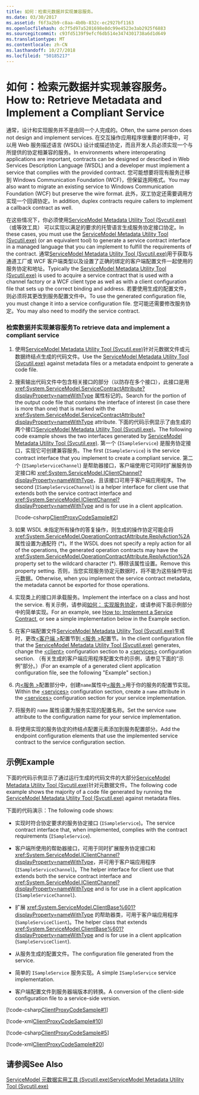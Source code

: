 ```yaml
---
title: 如何：检索元数据并实现兼容服务。
ms.date: 03/30/2017
ms.assetid: f6f3a2b9-c8aa-4b0b-832c-ec2927bf1163
ms.openlocfilehash: dc7f5d97a5201698e8dc99e4523e3ab2925f6883
ms.sourcegitcommit: c93fd5139f9efcf6db514e3474301738a6d1d649
ms.translationtype: MT
ms.contentlocale: zh-CN
ms.lasthandoff: 10/27/2018
ms.locfileid: "50185217"
---
```

# <a name="how-to-retrieve-metadata-and-implement-a-compliant-service"></a><span data-ttu-id="81640-102">如何：检索元数据并实现兼容服务。</span><span class="sxs-lookup"><span data-stu-id="81640-102">How to: Retrieve Metadata and Implement a Compliant Service</span></span>
<span data-ttu-id="81640-103">通常，设计和实现服务并不是由同一个人完成的。</span><span class="sxs-lookup"><span data-stu-id="81640-103">Often, the same person does not design and implement services.</span></span> <span data-ttu-id="81640-104">在交互操作应用程序很重要的环境中，可以用 Web 服务描述语言 (WSDL) 设计或描述协定，而且开发人员必须实现一个与所提供的协定相兼容的服务。</span><span class="sxs-lookup"><span data-stu-id="81640-104">In environments where interoperating applications are important, contracts can be designed or described in Web Services Description Language (WSDL) and a developer must implement a service that complies with the provided contract.</span></span> <span data-ttu-id="81640-105">您可能想要将现有服务迁移到 Windows Communication Foundation (WCF)，但保留连网格式。</span><span class="sxs-lookup"><span data-stu-id="81640-105">You may also want to migrate an existing service to Windows Communication Foundation (WCF) but preserve the wire format.</span></span> <span data-ttu-id="81640-106">此外，双工协定还需要调用方实现一个回调协定。</span><span class="sxs-lookup"><span data-stu-id="81640-106">In addition, duplex contracts require callers to implement a callback contract as well.</span></span>  
  
 <span data-ttu-id="81640-107">在这些情况下，你必须使用[ServiceModel Metadata Utility Tool (Svcutil.exe)](../../../../docs/framework/wcf/servicemodel-metadata-utility-tool-svcutil-exe.md) （或等效工具） 可以实现以满足的要求的托管语言生成服务协定接口协定。</span><span class="sxs-lookup"><span data-stu-id="81640-107">In these cases, you must use the [ServiceModel Metadata Utility Tool (Svcutil.exe)](../../../../docs/framework/wcf/servicemodel-metadata-utility-tool-svcutil-exe.md) (or an equivalent tool) to generate a service contract interface in a managed language that you can implement to fulfill the requirements of the contract.</span></span> <span data-ttu-id="81640-108">通常[ServiceModel Metadata Utility Tool (Svcutil.exe)](../../../../docs/framework/wcf/servicemodel-metadata-utility-tool-svcutil-exe.md)用于获取与通道工厂或 WCF 客户端类型以及设置了正确的绑定的客户端配置文件一起使用的服务协定和地址。</span><span class="sxs-lookup"><span data-stu-id="81640-108">Typically the [ServiceModel Metadata Utility Tool (Svcutil.exe)](../../../../docs/framework/wcf/servicemodel-metadata-utility-tool-svcutil-exe.md) is used to acquire a service contract that is used with a channel factory or a WCF client type as well as with a client configuration file that sets up the correct binding and address.</span></span> <span data-ttu-id="81640-109">若要使用生成的配置文件，则必须将其更改到服务配置文件中。</span><span class="sxs-lookup"><span data-stu-id="81640-109">To use the generated configuration file, you must change it into a service configuration file.</span></span> <span data-ttu-id="81640-110">您可能还需要修改服务协定。</span><span class="sxs-lookup"><span data-stu-id="81640-110">You may also need to modify the service contract.</span></span>  
  
### <a name="to-retrieve-data-and-implement-a-compliant-service"></a><span data-ttu-id="81640-111">检索数据并实现兼容服务</span><span class="sxs-lookup"><span data-stu-id="81640-111">To retrieve data and implement a compliant service</span></span>  
  
1.  <span data-ttu-id="81640-112">使用[ServiceModel Metadata Utility Tool (Svcutil.exe)](../../../../docs/framework/wcf/servicemodel-metadata-utility-tool-svcutil-exe.md)针对元数据文件或元数据终结点生成的代码文件。</span><span class="sxs-lookup"><span data-stu-id="81640-112">Use the [ServiceModel Metadata Utility Tool (Svcutil.exe)](../../../../docs/framework/wcf/servicemodel-metadata-utility-tool-svcutil-exe.md) against metadata files or a metadata endpoint to generate a code file.</span></span>  
  
2.  <span data-ttu-id="81640-113">搜索输出代码文件中包含相关接口的部分（以防存在多个接口），此接口是用 <xref:System.ServiceModel.ServiceContractAttribute?displayProperty=nameWithType> 属性标记的。</span><span class="sxs-lookup"><span data-stu-id="81640-113">Search for the portion of the output code file that contains the interface of interest (in case there is more than one) that is marked with the <xref:System.ServiceModel.ServiceContractAttribute?displayProperty=nameWithType> attribute.</span></span> <span data-ttu-id="81640-114">下面的代码示例显示了由生成的两个接口[ServiceModel Metadata Utility Tool (Svcutil.exe)](../../../../docs/framework/wcf/servicemodel-metadata-utility-tool-svcutil-exe.md)。</span><span class="sxs-lookup"><span data-stu-id="81640-114">The following code example shows the two interfaces generated by [ServiceModel Metadata Utility Tool (Svcutil.exe)](../../../../docs/framework/wcf/servicemodel-metadata-utility-tool-svcutil-exe.md).</span></span> <span data-ttu-id="81640-115">第一个 (`ISampleService`) 是服务协定接口，实现它可创建兼容服务。</span><span class="sxs-lookup"><span data-stu-id="81640-115">The first (`ISampleService`) is the service contract interface that you implement to create a compliant service.</span></span> <span data-ttu-id="81640-116">第二个 (`ISampleServiceChannel`) 是帮助器接口，客户端使用它可同时扩展服务协定接口和 <xref:System.ServiceModel.IClientChannel?displayProperty=nameWithType>，且该接口可用于客户端应用程序。</span><span class="sxs-lookup"><span data-stu-id="81640-116">The second (`ISampleServiceChannel`) is a helper interface for client use that extends both the service contract interface and <xref:System.ServiceModel.IClientChannel?displayProperty=nameWithType> and is for use in a client application.</span></span>  
  
     [!code-csharp[ClientProxyCodeSample#2](../../../../samples/snippets/csharp/VS_Snippets_CFX/clientproxycodesample/cs/proxycode.cs#2)]  
  
3.  <span data-ttu-id="81640-117">如果 WSDL 未指定所有操作的答复操作，则生成的操作协定可能会将 <xref:System.ServiceModel.OperationContractAttribute.ReplyAction%2A> 属性设置为通配符 (\*)。</span><span class="sxs-lookup"><span data-stu-id="81640-117">If the WSDL does not specify a reply action for all of the operations, the generated operation contracts may have the <xref:System.ServiceModel.OperationContractAttribute.ReplyAction%2A> property set to the wildcard character (\*).</span></span> <span data-ttu-id="81640-118">移除该属性设置。</span><span class="sxs-lookup"><span data-stu-id="81640-118">Remove this property setting.</span></span> <span data-ttu-id="81640-119">否则，当您实现服务协定元数据时，将不能为这些操作导出元数据。</span><span class="sxs-lookup"><span data-stu-id="81640-119">Otherwise, when you implement the service contract metadata, the metadata cannot be exported for those operations.</span></span>  
  
4.  <span data-ttu-id="81640-120">实现类上的接口并承载服务。</span><span class="sxs-lookup"><span data-stu-id="81640-120">Implement the interface on a class and host the service.</span></span> <span data-ttu-id="81640-121">有关示例，请参阅[如何： 实现服务协定](../../../../docs/framework/wcf/how-to-implement-a-wcf-contract.md)，或请参阅下面示例部分中的简单实现。</span><span class="sxs-lookup"><span data-stu-id="81640-121">For an example, see [How to: Implement a Service Contract](../../../../docs/framework/wcf/how-to-implement-a-wcf-contract.md), or see a simple implementation below in the Example section.</span></span>  
  
5.  <span data-ttu-id="81640-122">在客户端配置文件[ServiceModel Metadata Utility Tool (Svcutil.exe)](../../../../docs/framework/wcf/servicemodel-metadata-utility-tool-svcutil-exe.md)生成时，更改[\<客户端 >](../../../../docs/framework/configure-apps/file-schema/wcf/client.md)配置节到[ \<服务 >](../../../../docs/framework/configure-apps/file-schema/wcf/services.md)配置节。</span><span class="sxs-lookup"><span data-stu-id="81640-122">In the client configuration file that the [ServiceModel Metadata Utility Tool (Svcutil.exe)](../../../../docs/framework/wcf/servicemodel-metadata-utility-tool-svcutil-exe.md) generates, change the [\<client>](../../../../docs/framework/configure-apps/file-schema/wcf/client.md) configuration section to a [\<services>](../../../../docs/framework/configure-apps/file-schema/wcf/services.md) configuration section.</span></span> <span data-ttu-id="81640-123">（有关生成的客户端应用程序配置文件的示例，请参见下面的“示例”部分。）</span><span class="sxs-lookup"><span data-stu-id="81640-123">(For an example of a generated client application configuration file, see the following "Example" section.)</span></span>  
  
6.  <span data-ttu-id="81640-124">内[\<服务 >](../../../../docs/framework/configure-apps/file-schema/wcf/services.md)配置部分中，创建`name`属性中[\<服务 >](../../../../docs/framework/configure-apps/file-schema/wcf/services.md)用于你的服务的配置节实现。</span><span class="sxs-lookup"><span data-stu-id="81640-124">Within the [\<services>](../../../../docs/framework/configure-apps/file-schema/wcf/services.md) configuration section, create a `name` attribute in the [\<services>](../../../../docs/framework/configure-apps/file-schema/wcf/services.md) configuration section for your service implementation.</span></span>  
  
7.  <span data-ttu-id="81640-125">将服务的 `name` 属性设置为服务实现的配置名称。</span><span class="sxs-lookup"><span data-stu-id="81640-125">Set the service `name` attribute to the configuration name for your service implementation.</span></span>  
  
8.  <span data-ttu-id="81640-126">将使用实现的服务协定的终结点配置元素添加到服务配置部分。</span><span class="sxs-lookup"><span data-stu-id="81640-126">Add the endpoint configuration elements that use the implemented service contract to the service configuration section.</span></span>  
  
## <a name="example"></a><span data-ttu-id="81640-127">示例</span><span class="sxs-lookup"><span data-stu-id="81640-127">Example</span></span>  
 <span data-ttu-id="81640-128">下面的代码示例显示了通过运行生成的代码文件的大部分[ServiceModel Metadata Utility Tool (Svcutil.exe)](../../../../docs/framework/wcf/servicemodel-metadata-utility-tool-svcutil-exe.md)针对元数据文件。</span><span class="sxs-lookup"><span data-stu-id="81640-128">The following code example shows the majority of a code file generated by running the [ServiceModel Metadata Utility Tool (Svcutil.exe)](../../../../docs/framework/wcf/servicemodel-metadata-utility-tool-svcutil-exe.md) against metadata files.</span></span>  
  
 <span data-ttu-id="81640-129">下面的代码演示：</span><span class="sxs-lookup"><span data-stu-id="81640-129">The following code shows:</span></span>  
  
-   <span data-ttu-id="81640-130">实现时符合协定要求的服务协定接口 (`ISampleService`)。</span><span class="sxs-lookup"><span data-stu-id="81640-130">The service contract interface that, when implemented, complies with the contract requirements (`ISampleService`).</span></span>  
  
-   <span data-ttu-id="81640-131">客户端所使用的帮助器接口，可用于同时扩展服务协定接口和 <xref:System.ServiceModel.IClientChannel?displayProperty=nameWithType>，并可用于客户端应用程序 (`ISampleServiceChannel`)。</span><span class="sxs-lookup"><span data-stu-id="81640-131">The helper interface for client use that extends both the service contract interface and <xref:System.ServiceModel.IClientChannel?displayProperty=nameWithType> and is for use in a client application (`ISampleServiceChannel`).</span></span>  
  
-   <span data-ttu-id="81640-132">扩展 <xref:System.ServiceModel.ClientBase%601?displayProperty=nameWithType> 的帮助器类，可用于客户端应用程序 (`SampleServiceClient`)。</span><span class="sxs-lookup"><span data-stu-id="81640-132">The helper class that extends <xref:System.ServiceModel.ClientBase%601?displayProperty=nameWithType> and is for use in a client application (`SampleServiceClient`).</span></span>  
  
-   <span data-ttu-id="81640-133">从服务生成的配置文件。</span><span class="sxs-lookup"><span data-stu-id="81640-133">The configuration file generated from the service.</span></span>  
  
-   <span data-ttu-id="81640-134">简单的 `ISampleService` 服务实现。</span><span class="sxs-lookup"><span data-stu-id="81640-134">A simple `ISampleService` service implementation.</span></span>  
  
-   <span data-ttu-id="81640-135">客户端配置文件到服务器端版本的转换。</span><span class="sxs-lookup"><span data-stu-id="81640-135">A conversion of the client-side configuration file to a service-side version.</span></span>  
  
[!code-csharp[ClientProxyCodeSample#1](../../../../samples/snippets/csharp/VS_Snippets_CFX/clientproxycodesample/cs/proxycode.cs#1)]

[!code-xml[ClientProxyCodeSample#10](../../../../samples/snippets/csharp/VS_Snippets_CFX/clientproxycodesample/cs/client.exe.config#10)]     

[!code-csharp[ClientProxyCodeSample#5](../../../../samples/snippets/csharp/VS_Snippets_CFX/clientproxycodesample/cs/hostapplication.cs#5)]    

[!code-xml[ClientProxyCodeSample#20](../../../../samples/snippets/csharp/VS_Snippets_CFX/clientproxycodesample/cs/hostapplication.exe.config#20)]    
  
## <a name="see-also"></a><span data-ttu-id="81640-136">请参阅</span><span class="sxs-lookup"><span data-stu-id="81640-136">See Also</span></span>  
 [<span data-ttu-id="81640-137">ServiceModel 元数据实用工具 (Svcutil.exe)</span><span class="sxs-lookup"><span data-stu-id="81640-137">ServiceModel Metadata Utility Tool (Svcutil.exe)</span></span>](../../../../docs/framework/wcf/servicemodel-metadata-utility-tool-svcutil-exe.md)
